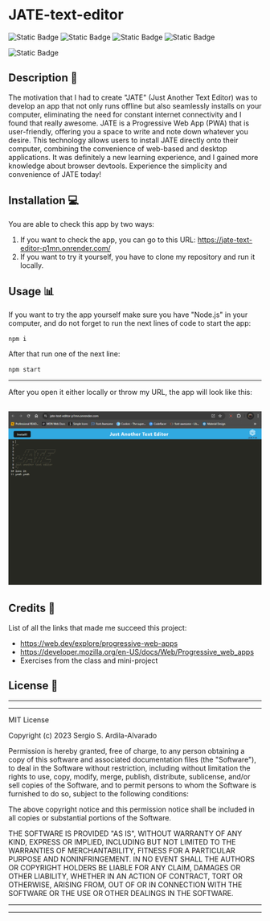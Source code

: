 # JATE-text-editor
![Static Badge](https://img.shields.io/badge/JavaScript-F7DF1E?style=for-the-badge&logo=javascript&labelColor=black)
![Static Badge](https://img.shields.io/badge/Express%20-%20black?style=for-the-badge&logo=Express&logoColor=white&labelColor=black&color=white)
![Static Badge](https://img.shields.io/badge/Node.js-%23339933?style=for-the-badge&logo=node.js&labelColor=black)
![Static Badge](https://img.shields.io/badge/pwa%20-%20%235A0FC8?style=for-the-badge&logo=pwa&labelColor=black)


![Static Badge](https://img.shields.io/badge/MIT-%2316A5F3?style=for-the-badge&label=License)

## Description  :bookmark_tabs:
The motivation that I had to create "JATE" (Just Another Text Editor) was to develop an app that not only runs offline but also seamlessly installs on your computer, eliminating the need for constant internet connectivity and I found that really awesome. JATE is a Progressive Web App (PWA) that is user-friendly, offering you a space to write and note down whatever you desire. This technology allows users to install JATE directly onto their computer, combining the convenience of web-based and desktop applications. It was definitely a new learning experience, and I gained more knowledge about browser devtools. Experience the simplicity and convenience of JATE today!

## Installation :computer:

You are able to check this app by two ways:

 1. If you want to check the app, you can go to this URL: https://jate-text-editor-p1mn.onrender.com/
 2. If you want to try it yourself, you have to clone my repository and run it locally.

## Usage :bar_chart:

If you want to try the app yourself make sure you have "Node.js" in your computer, and do not forget to run the next lines of code to start the app:
    
    npm i

After that run one of the next line:

    npm start

 ---
After you open it either locally or throw my URL, the app will look like this:  

 ![Example.](public/image1.png)
 ---

## Credits :email:

List of all the links that made me succeed this project:
- https://web.dev/explore/progressive-web-apps
- https://developer.mozilla.org/en-US/docs/Web/Progressive_web_apps
- Exercises from the class and mini-project

## License :memo:
---
---
MIT License

Copyright (c) 2023 Sergio S. Ardila-Alvarado

Permission is hereby granted, free of charge, to any person obtaining a copy
of this software and associated documentation files (the "Software"), to deal
in the Software without restriction, including without limitation the rights
to use, copy, modify, merge, publish, distribute, sublicense, and/or sell
copies of the Software, and to permit persons to whom the Software is
furnished to do so, subject to the following conditions:

The above copyright notice and this permission notice shall be included in all
copies or substantial portions of the Software.

THE SOFTWARE IS PROVIDED "AS IS", WITHOUT WARRANTY OF ANY KIND, EXPRESS OR
IMPLIED, INCLUDING BUT NOT LIMITED TO THE WARRANTIES OF MERCHANTABILITY,
FITNESS FOR A PARTICULAR PURPOSE AND NONINFRINGEMENT. IN NO EVENT SHALL THE
AUTHORS OR COPYRIGHT HOLDERS BE LIABLE FOR ANY CLAIM, DAMAGES OR OTHER
LIABILITY, WHETHER IN AN ACTION OF CONTRACT, TORT OR OTHERWISE, ARISING FROM,
OUT OF OR IN CONNECTION WITH THE SOFTWARE OR THE USE OR OTHER DEALINGS IN THE
SOFTWARE.

---
---
